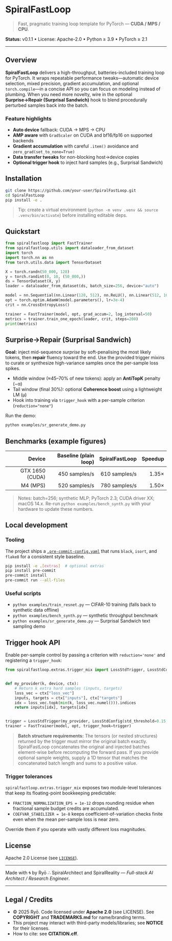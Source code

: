 # SpiralFastLoop

> Fast, pragmatic training loop template for PyTorch — **CUDA / MPS / CPU**.

**Status:** v0.1.1 • License: Apache-2.0 • Python ≥ 3.9 • PyTorch ≥ 2.1

---

## Overview

**SpiralFastLoop** delivers a high-throughput, batteries-included training loop for PyTorch. It wraps repeatable performance
tweaks—automatic device selection, mixed precision, gradient accumulation, and optional `torch.compile`—in a concise API so you
can focus on modeling instead of plumbing. When you need more novelty, wire in the optional **Surprise→Repair (Surprisal
Sandwich)** hook to blend procedurally perturbed samples back into the batch.

### Feature highlights

- **Auto device** fallback: CUDA → MPS → CPU
- **AMP aware** with `GradScaler` on CUDA and bf16/fp16 on supported backends
- **Gradient accumulation** with careful `.item()` avoidance and `zero_grad(set_to_none=True)`
- **Data transfer tweaks** for non-blocking host→device copies
- **Optional trigger hook** to inject hard samples (e.g., Surprisal Sandwich)

## Installation

```bash
git clone https://github.com/your-user/SpiralFastLoop.git
cd SpiralFastLoop
pip install -e .
```

> Tip: create a virtual environment (`python -m venv .venv && source .venv/bin/activate`) before installing editable deps.

## Quickstart

```python
from spiralfastloop import FastTrainer
from spiralfastloop.utils import dataloader_from_dataset
import torch
import torch.nn as nn
from torch.utils.data import TensorDataset

X = torch.randn(50_000, 128)
y = torch.randint(0, 10, (50_000,))
ds = TensorDataset(X, y)
loader = dataloader_from_dataset(ds, batch_size=256, device="auto")

model = nn.Sequential(nn.Linear(128, 512), nn.ReLU(), nn.Linear(512, 10))
opt = torch.optim.AdamW(model.parameters(), lr=3e-4)
crit = nn.CrossEntropyLoss()

trainer = FastTrainer(model, opt, grad_accum=2, log_interval=50)
metrics = trainer.train_one_epoch(loader, crit, steps=200)
print(metrics)
```

## Surprise→Repair (Surprisal Sandwich)

**Goal:** inject mid-sequence *surprise* by soft-penalising the most likely tokens, then **repair** fluency toward the end.
Use the provided trigger mixins to curate or synthesize high-variance samples once the per-sample loss spikes.

- Middle window (≈45–70% of new tokens): apply an **AntiTopK** penalty (−α)
- Tail window (final 30%): optional **Coherence boost** using a lightweight LM (μ)
- Hook into training via `trigger_hook` with a per-sample criterion (`reduction="none"`)

Run the demo:

```bash
python examples/sr_generate_demo.py
```

## Benchmarks (example figures)

| Device          | Baseline (plain loop) | SpiralFastLoop | Speedup |
| --------------: | --------------------: | -------------: | ------: |
| GTX 1650 (CUDA) | 450 samples/s         | 610 samples/s  | 1.35×   |
| M4 (MPS)        | 520 samples/s         | 780 samples/s  | 1.50×   |

> Notes: batch=256; synthetic MLP; PyTorch 2.3; CUDA driver XX; macOS 14.x. Re-run `python examples/bench_synth.py` with your
> hardware to update these numbers.

## Local development

### Tooling

The project ships a [`.pre-commit-config.yaml`](./.pre-commit-config.yaml) that runs `black`, `isort`, and `flake8` for a
consistent style baseline.

```bash
pip install -e .[extras]  # optional extras
pip install pre-commit
pre-commit install
pre-commit run --all-files
```

### Useful scripts

- `python examples/train_resnet.py` — CIFAR-10 training (falls back to synthetic data offline)
- `python examples/bench_synth.py` — synthetic throughput benchmark
- `python examples/sr_generate_demo.py` — Surprisal Sandwich text sampling demo

## Trigger hook API

Enable per-sample control by passing a criterion with `reduction='none'` and registering a `trigger_hook`:

```python
from spiralfastloop.extras.trigger_mix import LossStdTrigger, LossStdConfig


def my_provider(k, device, ctx):
    # Return k extra hard samples (inputs, targets)
    loss_vec = ctx["loss_vec"]
    inputs, targets = ctx["inputs"], ctx["targets"]
    idx = loss_vec.topk(min(k, loss_vec.numel())).indices
    return inputs[idx], targets[idx]


trigger = LossStdTrigger(my_provider, LossStdConfig(std_threshold=0.15, inject_ratio=0.08))
trainer = FastTrainer(model, opt, trigger_hook=trigger)
```

> **Batch structure requirements:** The tensors (or nested structures) returned by the trigger must mirror the original batch
> exactly. SpiralFastLoop concatenates the original and injected batches element-wise before recomputing the forward pass. If you
> provide optional sample weights, supply a 1D tensor that matches the concatenated batch length and sums to a positive value.

### Trigger tolerances

`spiralfastloop.extras.trigger_mix` exposes two module-level tolerances that keep its floating-point bookkeeping predictable:

- `FRACTION_NORMALIZATION_EPS = 1e-12` drops rounding residue when fractional sample budget credits are accumulated.
- `COEFVAR_STABILIZER = 1e-8` keeps coefficient-of-variation checks finite even when the mean per-sample loss is near zero.

Override them if you operate with vastly different loss magnitudes.

## License

Apache 2.0 License (see [`LICENSE`](./LICENSE)).

---

Made with 🌀 by Ryō ∴ SpiralArchitect and SpiralReality — *Full-stack AI Architect / Research Engineer*.

---

## Legal / Credits

- © 2025 Ryō. Code licensed under **Apache 2.0** (see LICENSE). See **COPYRIGHT** and **TRADEMARKS.md** for name/branding terms.
- This project may interact with third-party models/libraries; see **NOTICE** for their licenses.
- How to cite: see **CITATION.cff**.
